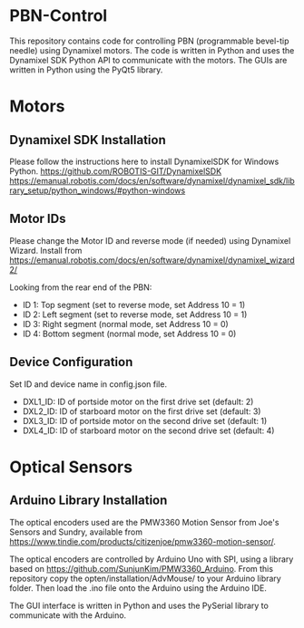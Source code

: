 # PBN-Control
This repository contains code for controlling PBN (programmable bevel-tip needle) using Dynamixel motors. The code is written in Python and uses the Dynamixel SDK Python API to communicate with the motors. The GUIs are written in Python using the PyQt5 library.

# Motors
## Dynamixel SDK Installation
Please follow the instructions here to install DynamixelSDK for Windows Python.
https://github.com/ROBOTIS-GIT/DynamixelSDK
https://emanual.robotis.com/docs/en/software/dynamixel/dynamixel_sdk/library_setup/python_windows/#python-windows

## Motor IDs
Please change the Motor ID and reverse mode (if needed) using Dynamixel Wizard. Install from https://emanual.robotis.com/docs/en/software/dynamixel/dynamixel_wizard2/

Looking from the rear end of the PBN:
- ID 1: Top segment (set to reverse mode, set Address 10 = 1)
- ID 2: Left segment (set to reverse mode, set Address 10 = 1)
- ID 3: Right segment (normal mode, set Address 10 = 0)
- ID 4: Bottom segment (normal mode, set Address 10 = 0)

## Device Configuration
Set ID and device name in config.json file.
- DXL1_ID: ID of portside motor on the first drive set (default: 2)
- DXL2_ID: ID of starboard motor on the first drive set (default: 3)
- DXL3_ID: ID of portside motor on the second drive set (default: 1)
- DXL4_ID: ID of starboard motor on the second drive set (default: 4)

# Optical Sensors
## Arduino Library Installation
The optical encoders used are the PMW3360 Motion Sensor from Joe's Sensors and Sundry, available from https://www.tindie.com/products/citizenjoe/pmw3360-motion-sensor/. 

The optical encoders are controlled by Arduino Uno with SPI, using a library based on https://github.com/SunjunKim/PMW3360_Arduino. From this repository copy the opten/installation/AdvMouse/ to your Arduino library folder. Then load the .ino file onto the Arduino using the Arduino IDE.

The GUI interface is written in Python and uses the PySerial library to communicate with the Arduino.
